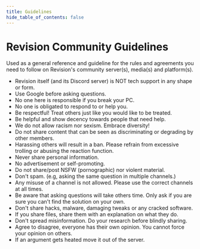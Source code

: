 ```yaml
---
title: Guidelines
hide_table_of_contents: false
---
```


# Revision Community Guidelines

Used as a general reference and guideline for the rules and agreements you need to follow on Revision's community server(s), media(s) and platform(s).

- Revision itself (and its Discord server) is NOT tech support in any shape or form.
- Use Google before asking questions.
- No one here is responsible if you break your PC.
- No one is obligated to respond to or help you.
- Be respectful! Treat others just like you would like to be treated.
- Be helpful and show decency towards people that need help.
- We do not allow racism nor sexism. Embrace diversity!
- Do not share content that can be seen as discriminating or degrading by other members.
- Harassing others will result in a ban. Please refrain from excessive trolling or abusing the reaction function.
- Never share personal information.
- No advertisement or self-promoting.
- Do not share/post NSFW (pornographic) nor violent material.
- Don't spam. (e.g, asking the same question in multiple channels.)
- Any misuse of a channel is not allowed. Please use the correct channels at all times. 
- Be aware that asking questions will take others time. Only ask if you are sure you can't find the solution on your own.
- Don't share hacks, malware, damaging tweaks or any cracked software.
- If you share files, share them with an explanation on what they do.
- Don't spread misinformation. Do your research before blindly sharing. 
- Agree to disagree, everyone has their own opinion. You cannot force your opinion on others.
- If an argument gets heated move it out of the server.